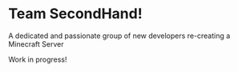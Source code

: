 # Team SecondHand!

A dedicated and passionate group of new developers re-creating a Minecraft Server

Work in progress!
